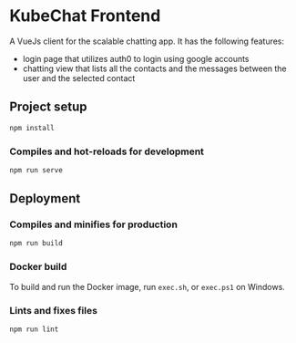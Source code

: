 # KubeChat Frontend

A VueJs client for the scalable chatting app. It has the following features:

- login page that utilizes auth0 to login using google accounts
- chatting view that lists all the contacts and the messages between the user and the selected contact

## Project setup

```bash
npm install
```


### Compiles and hot-reloads for development

```bash
npm run serve
```

## Deployment

### Compiles and minifies for production

```bash
npm run build
```

### Docker build

To build and run the Docker image, run `exec.sh`, or `exec.ps1` on Windows.


### Lints and fixes files

```bash
npm run lint
```